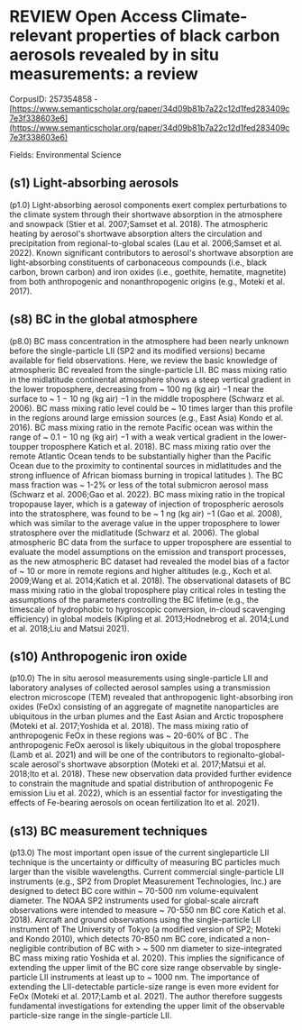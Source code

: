 # REVIEW Open Access Climate-relevant properties of black carbon aerosols revealed by in situ measurements: a review

CorpusID: 257354858 - [https://www.semanticscholar.org/paper/34d09b81b7a22c12d1fed283409c7e3f338603e6](https://www.semanticscholar.org/paper/34d09b81b7a22c12d1fed283409c7e3f338603e6)

Fields: Environmental Science

## (s1) Light-absorbing aerosols
(p1.0) Light-absorbing aerosol components exert complex perturbations to the climate system through their shortwave absorption in the atmosphere and snowpack (Stier et al. 2007;Samset et al. 2018). The atmospheric heating by aerosol's shortwave absorption alters the circulation and precipitation from regional-to-global scales (Lau et al. 2006;Samset et al. 2022). Known significant contributors to aerosol's shortwave absorption are light-absorbing constituents of carbonaceous compounds (i.e., black carbon, brown carbon) and iron oxides (i.e., goethite, hematite, magnetite) from both anthropogenic and nonanthropogenic origins (e.g., Moteki et al. 2017).
## (s8) BC in the global atmosphere
(p8.0) BC mass concentration in the atmosphere had been nearly unknown before the single-particle LII (SP2 and its modified versions) became available for field observations. Here, we review the basic knowledge of atmospheric BC revealed from the single-particle LII. BC mass mixing ratio in the midlatitude continental atmosphere shows a steep vertical gradient in the lower troposphere, decreasing from ~ 100 ng (kg air) −1 near the surface to ~ 1 − 10 ng (kg air) −1 in the middle troposphere (Schwarz et al. 2006). BC mass mixing ratio level could be ~ 10 times larger than this profile in the regions around large emission sources (e.g., East Asia) Kondo et al. 2016). BC mass mixing ratio in the remote Pacific ocean was within the range of ~ 0.1 − 10 ng (kg air) −1 with a weak vertical gradient in the lower-toupper troposphere Katich et al. 2018). BC mass mixing ratio over the remote Atlantic Ocean tends to be substantially higher than the Pacific Ocean due to the proximity to continental sources in midlatitudes and the strong influence of African biomass burning in tropical latitudes ). The BC mass fraction was ~ 1-2% or less of the total submicron aerosol mass (Schwarz et al. 2006;Gao et al. 2022). BC mass mixing ratio in the tropical tropopause layer, which is a gateway of injection of tropospheric aerosols into the stratosphere, was found to be ~ 1 ng (kg air) −1 (Gao et al. 2008), which was similar to the average value in the upper troposphere to lower stratosphere over the midlatitude (Schwarz et al. 2006). The global atmospheric BC data from the surface to upper troposphere are essential to evaluate the model assumptions on the emission and transport processes, as the new atmospheric BC dataset had revealed the model bias of a factor of ~ 10 or more in remote regions and higher altitudes (e.g., Koch et al. 2009;Wang et al. 2014;Katich et al. 2018). The observational datasets of BC mass mixing ratio in the global troposphere play critical roles in testing the assumptions of the parameters controlling the BC lifetime (e.g., the timescale of hydrophobic to hygroscopic conversion, in-cloud scavenging efficiency) in global models (Kipling et al. 2013;Hodnebrog et al. 2014;Lund et al. 2018;Liu and Matsui 2021).
## (s10) Anthropogenic iron oxide
(p10.0) The in situ aerosol measurements using single-particle LII and laboratory analyses of collected aerosol samples using a transmission electron microscope (TEM) revealed that anthropogenic light-absorbing iron oxides (FeOx) consisting of an aggregate of magnetite nanoparticles are ubiquitous in the urban plumes and the East Asian and Arctic troposphere (Moteki et al. 2017;Yoshida et al. 2018). The mass mixing ratio of anthropogenic FeOx in these regions was ~ 20-60% of BC . The anthropogenic FeOx aerosol is likely ubiquitous in the global troposphere (Lamb et al. 2021) and will be one of the contributors to regionalto-global-scale aerosol's shortwave absorption (Moteki et al. 2017;Matsui et al. 2018;Ito et al. 2018). These new observation data provided further evidence to constrain the magnitude and spatial distribution of anthropogenic Fe emission Liu et al. 2022), which is an essential factor for investigating the effects of Fe-bearing aerosols on ocean fertilization Ito et al. 2021).
## (s13) BC measurement techniques
(p13.0) The most important open issue of the current singleparticle LII technique is the uncertainty or difficulty of measuring BC particles much larger than the visible wavelengths. Current commercial single-particle LII instruments (e.g., SP2 from Droplet Measurement Technologies, Inc.) are designed to detect BC core within ~ 70-500 nm volume-equivalent diameter. The NOAA SP2 instruments used for global-scale aircraft observations were intended to measure ~ 70-550 nm BC core Katich et al. 2018). Aircraft and ground observations using the single-particle LII instrument of The University of Tokyo (a modified version of SP2; Moteki and Kondo 2010), which detects 70-850 nm BC core, indicated a non-negligible contribution of BC with > ~ 500 nm diameter to size-integrated BC mass mixing ratio Yoshida et al. 2020). This implies the significance of extending the upper limit of the BC core size range observable by single-particle LII instruments at least up to ~ 1000 nm. The importance of extending the LII-detectable particle-size range is even more evident for FeOx (Moteki et al. 2017;Lamb et al. 2021). The author therefore suggests fundamental investigations for extending the upper limit of the observable particle-size range in the single-particle LII.
